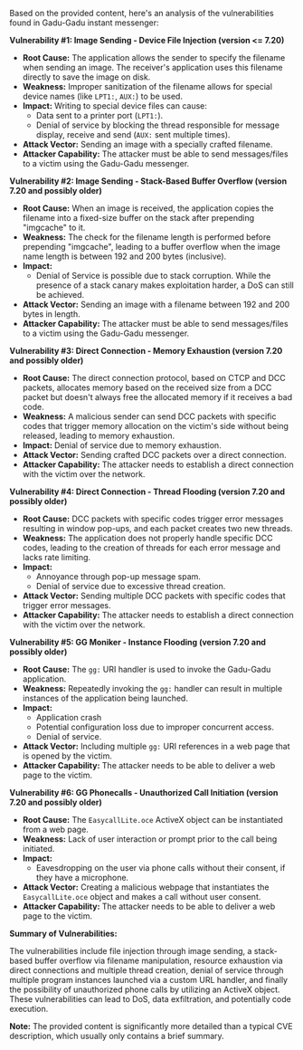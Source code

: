 Based on the provided content, here's an analysis of the vulnerabilities found in Gadu-Gadu instant messenger:

**Vulnerability #1: Image Sending - Device File Injection (version <= 7.20)**

*   **Root Cause:** The application allows the sender to specify the filename when sending an image. The receiver's application uses this filename directly to save the image on disk.
*   **Weakness:** Improper sanitization of the filename allows for special device names (like `LPT1:`, `AUX:`) to be used.
*   **Impact:** Writing to special device files can cause:
    *   Data sent to a printer port (`LPT1:`).
    *   Denial of service by blocking the thread responsible for message display, receive and send (`AUX:` sent multiple times).
*   **Attack Vector:** Sending an image with a specially crafted filename.
*   **Attacker Capability:** The attacker must be able to send messages/files to a victim using the Gadu-Gadu messenger.

**Vulnerability #2: Image Sending - Stack-Based Buffer Overflow (version 7.20 and possibly older)**

*   **Root Cause:** When an image is received, the application copies the filename into a fixed-size buffer on the stack after prepending "imgcache\" to it.
*   **Weakness:** The check for the filename length is performed before prepending "imgcache\", leading to a buffer overflow when the image name length is between 192 and 200 bytes (inclusive).
*   **Impact:**
    *   Denial of Service is possible due to stack corruption. While the presence of a stack canary makes exploitation harder, a DoS can still be achieved.
*   **Attack Vector:** Sending an image with a filename between 192 and 200 bytes in length.
*   **Attacker Capability:** The attacker must be able to send messages/files to a victim using the Gadu-Gadu messenger.

**Vulnerability #3: Direct Connection - Memory Exhaustion (version 7.20 and possibly older)**

*   **Root Cause:** The direct connection protocol, based on CTCP and DCC packets, allocates memory based on the received size from a DCC packet but doesn't always free the allocated memory if it receives a bad code.
*   **Weakness:**  A malicious sender can send DCC packets with specific codes that trigger memory allocation on the victim's side without being released, leading to memory exhaustion.
*    **Impact:** Denial of service due to memory exhaustion.
*    **Attack Vector:** Sending crafted DCC packets over a direct connection.
*   **Attacker Capability:** The attacker needs to establish a direct connection with the victim over the network.

**Vulnerability #4: Direct Connection - Thread Flooding (version 7.20 and possibly older)**

*   **Root Cause:** DCC packets with specific codes trigger error messages resulting in window pop-ups, and each packet creates two new threads.
*    **Weakness:** The application does not properly handle specific DCC codes, leading to the creation of threads for each error message and lacks rate limiting.
*   **Impact:**
    *   Annoyance through pop-up message spam.
    *   Denial of service due to excessive thread creation.
*   **Attack Vector:** Sending multiple DCC packets with specific codes that trigger error messages.
*   **Attacker Capability:** The attacker needs to establish a direct connection with the victim over the network.

**Vulnerability #5: GG Moniker - Instance Flooding (version 7.20 and possibly older)**

*   **Root Cause:** The `gg:` URI handler is used to invoke the Gadu-Gadu application.
*   **Weakness:** Repeatedly invoking the `gg:` handler can result in multiple instances of the application being launched.
*   **Impact:**
    *   Application crash
    *   Potential configuration loss due to improper concurrent access.
    *   Denial of service.
*   **Attack Vector:** Including multiple `gg:` URI references in a web page that is opened by the victim.
*   **Attacker Capability:** The attacker needs to be able to deliver a web page to the victim.

**Vulnerability #6: GG Phonecalls - Unauthorized Call Initiation (version 7.20 and possibly older)**

*   **Root Cause:** The `EasycallLite.oce` ActiveX object can be instantiated from a web page.
*   **Weakness:** Lack of user interaction or prompt prior to the call being initiated.
*   **Impact:**
    *   Eavesdropping on the user via phone calls without their consent, if they have a microphone.
*   **Attack Vector:** Creating a malicious webpage that instantiates the `EasycallLite.oce` object and makes a call without user consent.
*   **Attacker Capability:** The attacker needs to be able to deliver a web page to the victim.

**Summary of Vulnerabilities:**

The vulnerabilities include file injection through image sending, a stack-based buffer overflow via filename manipulation, resource exhaustion via direct connections and multiple thread creation, denial of service through multiple program instances launched via a custom URL handler, and finally the possibility of unauthorized phone calls by utilizing an ActiveX object. These vulnerabilities can lead to DoS, data exfiltration, and potentially code execution.

**Note:**
The provided content is significantly more detailed than a typical CVE description, which usually only contains a brief summary.